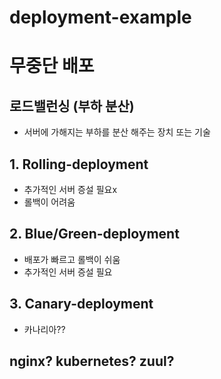 # deployment-example

# 무중단 배포
## 로드밸런싱 (부하 분산)
- 서버에 가해지는 부하를 분산 해주는 장치 또는 기술

## 1. Rolling-deployment
- 추가적인 서버 증설 필요x
- 롤백이 어려움
## 2. Blue/Green-deployment
- 배포가 빠르고 롤백이 쉬움
- 추가적인 서버 증설 필요
## 3. Canary-deployment
- 카나리아??

## nginx? kubernetes? zuul?

